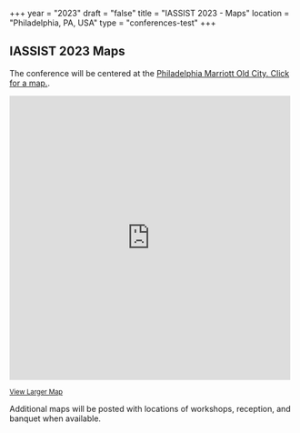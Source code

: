 +++
year = "2023"
draft = "false"
title = "IASSIST 2023 - Maps"
location = "Philadelphia, PA, USA"
type = "conferences-test"
+++

## IASSIST 2023 Maps

The conference will be centered at the [Philadelphia Marriott Old City. Click for a map.](https://www.openstreetmap.org/way/147318001#map=17/39.94617/-75.14362).

<div class="map" style="padding:0">
    <style>
      .mapFrame {
        overflow:hidden;
        background:none!important;
        height:500px;
        width:99%;
      }
    </style>
  <div class="mapFrame">
    <iframe width="99%" height="500" frameborder="0" scrolling="no" marginheight="0" marginwidth="0" src="https://www.openstreetmap.org/export/embed.html?bbox=-75.14843702316286%2C39.94332132795064%2C-75.1383948326111%2C39.94894739559914&amp;layer=mapnik&amp;marker=39.94613441960866%2C-75.14341592788696"></iframe>
  </div>
</div>

<small><a href="https://www.openstreetmap.org/?mlat=39.94613&amp;mlon=-75.14342#map=17/39.94613/-75.14342" target="_blank" title="Opens a new tab">View Larger Map<i class="fas fa-external-link-alt"></i></a></small>

Additional maps will be posted with locations of workshops, reception, and banquet when available.
